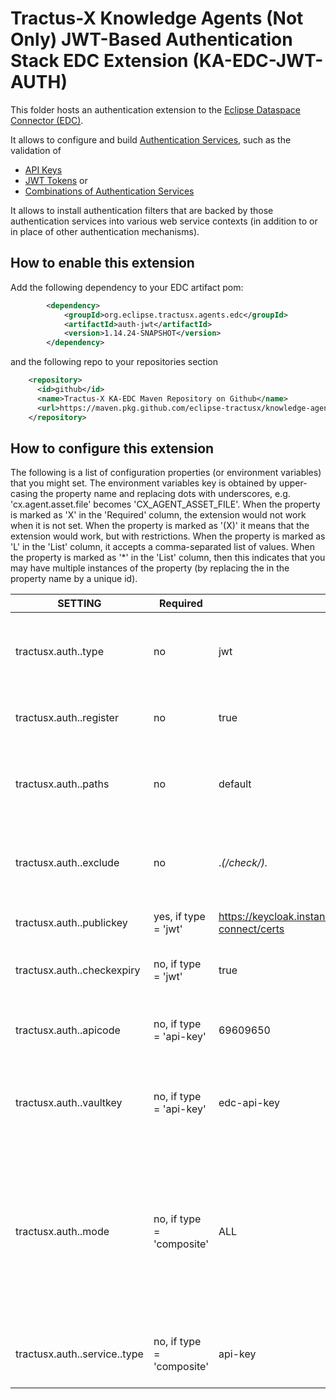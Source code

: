 <!--
 * Copyright (c) 2022,2024 Contributors to the Eclipse Foundation
 *
 * See the NOTICE file(s) distributed with this work for additional
 * information regarding copyright ownership.
 *
 * This program and the accompanying materials are made available under the
 * terms of the Apache License, Version 2.0 which is available at
 * https://www.apache.org/licenses/LICENSE-2.0.
 *
 * Unless required by applicable law or agreed to in writing, software
 * distributed under the License is distributed on an "AS IS" BASIS, WITHOUT
 * WARRANTIES OR CONDITIONS OF ANY KIND, either express or implied. See the
 * License for the specific language governing permissions and limitations
 * under the License.
 *
 * SPDX-License-Identifier: Apache-2.0
-->

# Tractus-X Knowledge Agents (Not Only) JWT-Based Authentication Stack EDC Extension (KA-EDC-JWT-AUTH)

This folder hosts an authentication extension to the [Eclipse Dataspace Connector (EDC)](https://projects.eclipse.org/projects/technology.dataspaceconnector).

It allows to configure and build [Authentication Services](https://github.com/eclipse-edc/Connector/blob/main/spi/common/auth-spi/src/main/java/org/eclipse/edc/api/auth/spi/AuthenticationService.java), such as the validation of 
- [API Keys](src/main/java/org/eclipse/tractusx/edc/auth/ApiKeyAuthenticationService.java)
- [JWT Tokens](src/main/java/org/eclipse/tractusx/edc/auth/JwtAuthenticationService.java) or 
- [Combinations of Authentication Services](src/main/java/org/eclipse/tractusx/edc/auth/CompositeAuthenticationService.java)

It allows to install authentication filters that are backed by those authentication services into various web service contexts 
(in addition to or in place of other authentication mechanisms).

## How to enable this extension

Add the following dependency to your EDC artifact pom:

```xml
        <dependency>
            <groupId>org.eclipse.tractusx.agents.edc</groupId>
            <artifactId>auth-jwt</artifactId>
            <version>1.14.24-SNAPSHOT</version>
        </dependency>
```

and the following repo to your repositories section

```xml
    <repository>
      <id>github</id>
      <name>Tractus-X KA-EDC Maven Repository on Github</name>
      <url>https://maven.pkg.github.com/eclipse-tractusx/knowledge-agents-edc</url>
    </repository> 
```

## How to configure this extension

The following is a list of configuration properties (or environment variables) that you might set. The environment variables key is obtained by upper-casing the property name and replacing dots with underscores, e.g. 'cx.agent.asset.file' becomes 'CX_AGENT_ASSET_FILE'. When the property is marked as 'X' in the 'Required' column, the extension would not work when it is not set. When the property is marked as '(X)' it means that the extension would work, but with restrictions. When the property is marked as 'L' in the 'List' column, it accepts a comma-separated list of values. When the property is marked as '*' in the 'List' column, then this indicates that you may have multiple instances of the property (by replacing the <id> in the property name by a unique id).

| SETTING                                     | Required                  | Default/Example                                                           | Description                                                                                                                            | 
|---------------------------------------------|---------------------------|---------------------------------------------------------------------------|----------------------------------------------------------------------------------------------------------------------------------------|
| tractusx.auth.<name>.type                   | no                        | jwt                                                                       | Introduces a new authentication filter ('jwt', 'api-key' or 'composite')                                                               |   
| tractusx.auth.<name>.register               | no                        | true                                                                      | Whether the filter should be registered in the EDC list                                                                                |   
| tractusx.auth.<name>.paths                  | no                        | default                                                                   | A list of web service paths which should be secured using that service                                                                 |   
| tractusx.auth.<name>.exclude                | no                        | .*(/check/).*                                                             | A regular expression excluding particular paths from authentication                                                                    |                                                                           | A list of web service paths which should be secured using that service                                                                                     |   
| tractusx.auth.<name>.publickey              | yes, if type = 'jwt'      | https://keycloak.instance/auth/realms/REALM/protocol/openid-connect/certs | download url  for public cert of REALM                                                                                                 |   
| tractusx.auth.<name>.checkexpiry            | no, if type = 'jwt'       | true                                                                      | Whether tokens should be checked for expiry                                                                                            |   
| tractusx.auth.<name>.apicode                | no, if type = 'api-key'   | 69609650                                                                  | Hashcode for the api key (here :'Hello') - alternatively use vault-key                                                                 |   
| tractusx.auth.<name>.vaultkey               | no, if type = 'api-key'   | edc-api-key                                                               | Key for the api-key in the configured vault - alternatively use api-code                                                               |   
| tractusx.auth.<name>.mode                   | no, if type = 'composite' | ALL                                                                       | Determines the mode of composition, 'ALL' means that all subservices need to be successful, 'ONE' means that one of the subservices needs to be successful |   
| tractusx.auth.<name>.service.<subname>.type | no, if type = 'composite' | api-key                                                                   | Adds a sub-service to a composite authentication service                                                                               |   

